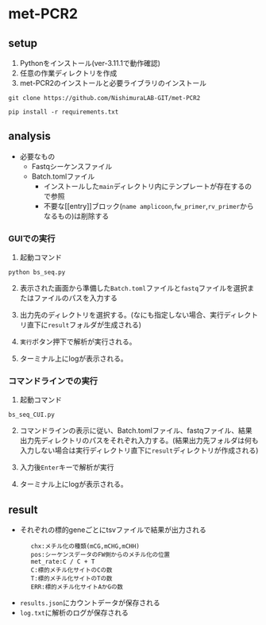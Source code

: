 # met-PCR2

## setup
1. Pythonをインストール(ver-3.11.1で動作確認)
2. 任意の作業ディレクトリを作成
3. met-PCR2のインストールと必要ライブラリのインストール

```
git clone https://github.com/NishimuraLAB-GIT/met-PCR2

pip install -r requirements.txt
```

## analysis
- 必要なもの
    - Fastqシーケンスファイル
    - Batch.tomlファイル
        - インストールした`main`ディレクトリ内にテンプレートが存在するので参照
        - 不要な[[entry]]ブロック(`name amplicoon`,`fw_primer`,`rv_primer`からなるもの)は削除する

### GUIでの実行
1. 起動コマンド
```
python bs_seq.py
```

2. 表示された画面から準備した`Batch.toml`ファイルと`fastq`ファイルを選択またはファイルのパスを入力する

3. 出力先のディレクトリを選択する。(なにも指定しない場合、実行ディレクトリ直下に`result`フォルダが生成される)

4. `実行`ボタン押下で解析が実行される。

5. ターミナル上にlogが表示される。


### コマンドラインでの実行
1. 起動コマンド
```
bs_seq_CUI.py
```

2. コマンドラインの表示に従い、Batch.tomlファイル、fastqファイル、結果出力先ディレクトリのパスをそれぞれ入力する。(結果出力先フォルダは何も入力しない場合は実行ディレクトリ直下に`result`ディレクトリが作成される)

3. 入力後`Enter`キーで解析が実行

4. ターミナル上にlogが表示される。


## result
- それぞれの標的geneごとにtsvファイルで結果が出力される
     ```
        chx:メチル化の種類(mCG,mCHG,mCHH)
        pos:シーケンスデータのFW側からのメチル化の位置
        met_rate:C / C + T 
        C:標的メチル化サイトのCの数
        T:標的メチル化サイトのTの数
        ERR:標的メチル化サイトAかGの数
    ```
- `results.json`にカウントデータが保存される
- `log.txt`に解析のログが保存される